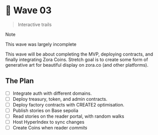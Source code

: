 # :footprints: Wave 03
> Interactive trails

> [!NOTE]
> This wave was largely incomplete

This wave will be about completing the MVP, deploying contracts, and finally integrating Zora 
Coins. Stretch goal is to create some form of generative art for beautiful display on zora.co 
(and other platforms).

## The Plan

- [ ] Integrate auth with different domains.
- [ ] Deploy treasury, token, and admin contracts.
- [ ] Deploy factory contracts with CREATE2 optimisation.
- [ ] Publish stories on Base sepolia
- [ ] Read stories on the reader portal, with random walks
- [ ] Host HyperIndex to sync changes
- [ ] Create Coins when reader _commits_
